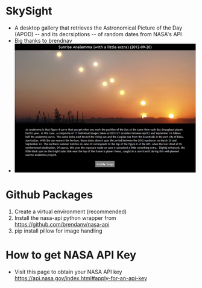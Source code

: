 # SkySight
- A desktop gallery that retrieves the Astronomical Picture of the Day (APOD) -- and its decrsiptions -- of random dates from NASA's API
- Big thanks to brendnav
- ![](Skygif.gif)

# Github Packages
1. Create a virtual environment (recommended)
2. Install the nasa-api python wrapper from https://github.com/brendanv/nasa-api
3. pip install pillow for image handling

# How to get NASA API Key
- Visit this page to obtain your NASA API key https://api.nasa.gov/index.html#apply-for-an-api-key
